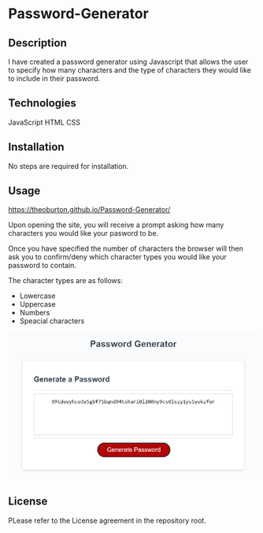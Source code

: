 # Password-Generator

## Description

I have created a password generator using Javascript that allows the user to specify how many characters and the type of characters they would like to include in their password.

## Technologies

JavaScript
HTML
CSS

## Installation

No steps are required for installation.


## Usage

https://theoburton.github.io/Password-Generator/

Upon opening the site, you will receive a prompt asking how many characters you would like your pasword to be.

Once you have specified the number of characters the browser will then ask you to confirm/deny which character types you would like your password to contain.

The character types are as follows:

* Lowercase
* Uppercase
* Numbers
* Speacial characters

![Screenshot of the Password generator](./assets/Screenshot.png)



## License

PLease refer to the License agreement in the repository root.

